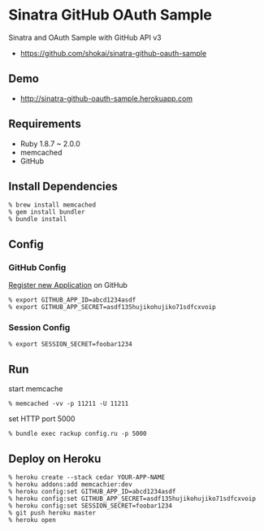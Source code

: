 Sinatra GitHub OAuth Sample
===========================
Sinatra and OAuth Sample with GitHub API v3

* https://github.com/shokai/sinatra-github-oauth-sample


Demo
----
- http://sinatra-github-oauth-sample.herokuapp.com


Requirements
------------
- Ruby 1.8.7 ~ 2.0.0
- memcached
- GitHub


Install Dependencies
--------------------

    % brew install memcached
    % gem install bundler
    % bundle install


Config
------

### GitHub Config
[Register new Application](https://github.com/settings/applications) on GitHub

    % export GITHUB_APP_ID=abcd1234asdf
    % export GITHUB_APP_SECRET=asdf135hujikohujiko71sdfcxvoip

### Session Config

    % export SESSION_SECRET=foobar1234


Run
---

start memcache

    % memcached -vv -p 11211 -U 11211

set HTTP port 5000

    % bundle exec rackup config.ru -p 5000


Deploy on Heroku
----------------

    % heroku create --stack cedar YOUR-APP-NAME
    % heroku addons:add memcachier:dev
    % heroku config:set GITHUB_APP_ID=abcd1234asdf
    % heroku config:set GITHUB_APP_SECRET=asdf135hujikohujiko71sdfcxvoip
    % heroku config:set SESSION_SECRET=foobar1234
    % git push heroku master
    % heroku open

